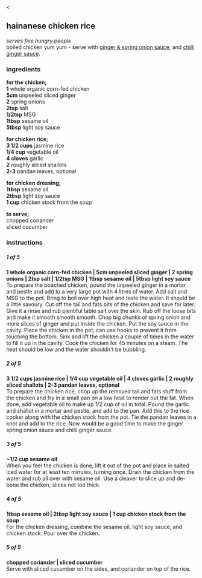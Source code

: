 <head>

<meta name="viewport" content="width=device-width, initial-scale=1">

<title>hainanese chicken rice | bread is a vagetable</title>

<meta name="description" content="bread is a vegetable, recipes">
<meta name="keywords" content="bread is a vegetable, recipes, Indian, Chinese, Japanese, Malaysian, Spanish, Thai">
<meta name="robots" content="nofollow">

<link href="style.css" type="text/css" rel="stylesheet">

</head>

<div class="backbutton"><a onclick="history.go(-1)"><</a></div>







## hainanese chicken rice

<p class="dishdesc" markdown=1>

*serves five hungry people*  
boiled chicken yum yum - serve with <a href="gingerspringonionsauce.html">ginger & spring onion sauce</a>, and <a href="chilligingersauce.html">chilli ginger sauce</a>.

</p>



<h3 class="ingredientstitle">ingredients</h3>

<p class=ingredientslist markdown=1>

**for the chicken;**  
**1** whole organic corn-fed chicken  
**5cm** unpeeled sliced ginger  
**2** spring onions  
**2tsp** salt  
**1/2tsp** MSG  
**1tbsp** sesame oil  
**5tbsp** light soy sauce  
  
**for chicken rice;**  
**3 1/2 cups** jasmine rice  
**1/4 cup** vegetable oil  
**4 cloves** garlic  
**2** roughly sliced shallots  
**2-3** pandan leaves, optional  

**for chicken dressing;**  
**1tbsp** sesame oil  
**2tbsp** light soy sauce  
**1 cup** chicken stock from the soup  

**to serve;**  
chopped coriander  
sliced cucumber  

</p>



<h3 class="instructionstitle">instructions</h3>

<h5>1 of 5</h5>
  
<p class="instructionsdesc" markdown=1>

**1 whole organic corn-fed chicken | 5cm unpeeled sliced ginger | 2 spring onions | 2tsp salt | 1/2tsp MSG | 1tbsp sesame oil | 5tbsp light soy sauce**  
To prepare the poached chicken, pound the unpeeled ginger in a mortar and pestle and add to a very large pot with 4 litres of water. Add salt and MSG to the pot. Bring to boil over high heat and taste the water. It should be a little savoury. Cut off the tail and fats bits of the chicken and save for later. Give it a rinse and rub plentiful table salt over the skin. Rub off the loose bits and make it smooth smooth smooth. Chop big chunks of spring onion and more slices of ginger and put inside the chicken. Put the soy sauce in the cavity. Place the chicken in the pot, can use hooks to prevent it from touching the bottom. Sink and lift the chicken a couple of times in the water to fill it up in the cavity. Cook the chicken for 45 minutes on a steam. The heat should be low and the water shouldn't be bubbling.

</p>

<h5>2 of 5</h5>

<p class="instructionsdesc" markdown=1>

**3 1/2 cups jasmine rice | 1/4 cup vegetable oil | 4 cloves garlic | 2 roughly sliced shallots | 2-3 pandan leaves, optional**  
To prepare the chicken rice, chop up the removed tail and fats stuff from the chicken and fry in a small pan on a low heat to render out the fat. When done, add vegetable oil to make up 1/2 cup of oil in total. Pound the garlic and shallot in a mortar and pestle, and add to the pan. Add this to the rice cooker along with the chicken stock from the pot. Tie the pandan leaves in a knot and add to the rice. Now would be a good time to make the ginger spring onion sauce and chilli ginger sauce.

</p>

<h5>3 of 5</h5>

<p class="instructionsdesc" markdown=1>

**~1/2 cup sesame oil**  
When you feel the chicken is done, lift it out of the pot and place in salted iced water for at least ten minutes, turning once. Drain the chicken from the water and rub all over with sesame oil. Use a cleaver to slice up and de-bone the chicken, slices not too thick.

</p>

<h5>4 of 5</h5>

<p class="instructionsdesc" markdown=1>

**1tbsp sesame oil | 2tbsp light soy sauce | 1 cup chicken stock from the soup**  
For the chicken dressing, combine the sesame oil, light soy sauce, and chicken stock. Pour over the chicken.

</p>

<h5>5 of 5</h5>

<p class="instructionsdesc" markdown=1>

**chopped coriander | sliced cucumber**  
Serve with sliced cucumber on the sides, and coriander on top of the rice.

</p>
